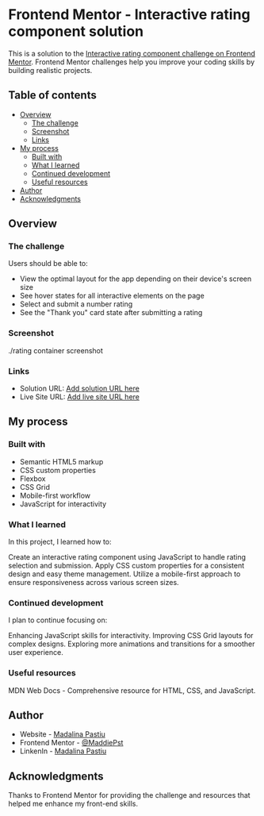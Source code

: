 # Frontend Mentor - Interactive rating component solution

This is a solution to the [Interactive rating component challenge on Frontend Mentor](https://www.frontendmentor.io/challenges/interactive-rating-component-koxpeBUmI). Frontend Mentor challenges help you improve your coding skills by building realistic projects.

## Table of contents

- [Overview](#overview)
  - [The challenge](#the-challenge)
  - [Screenshot](#screenshot)
  - [Links](#links)
- [My process](#my-process)
  - [Built with](#built-with)
  - [What I learned](#what-i-learned)
  - [Continued development](#continued-development)
  - [Useful resources](#useful-resources)
- [Author](#author)
- [Acknowledgments](#acknowledgments)

## Overview

### The challenge

Users should be able to:

- View the optimal layout for the app depending on their device's screen size
- See hover states for all interactive elements on the page
- Select and submit a number rating
- See the "Thank you" card state after submitting a rating

### Screenshot

./rating container screenshot

### Links

- Solution URL: [Add solution URL here](https://www.frontendmentor.io/challenges/interactive-rating-component-koxpeBUmI)
- Live Site URL: [Add live site URL here](https://your-live-site-url.com)

## My process

### Built with

- Semantic HTML5 markup
- CSS custom properties
- Flexbox
- CSS Grid
- Mobile-first workflow
- JavaScript for interactivity

### What I learned

In this project, I learned how to:

Create an interactive rating component using JavaScript to handle rating selection and submission.
Apply CSS custom properties for a consistent design and easy theme management.
Utilize a mobile-first approach to ensure responsiveness across various screen sizes.

### Continued development

I plan to continue focusing on:

Enhancing JavaScript skills for interactivity.
Improving CSS Grid layouts for complex designs.
Exploring more animations and transitions for a smoother user experience.

### Useful resources

MDN Web Docs - Comprehensive resource for HTML, CSS, and JavaScript.

## Author

- Website - [Madalina Pastiu](https://maddiepst.github.io/)
- Frontend Mentor - [@MaddiePst](https://www.frontendmentor.io/profile/MaddiePst)
- LinkenIn - [Madalina Pastiu](https://www.linkedin.com/in/madalina-pastiu-52a01396/)

## Acknowledgments

Thanks to Frontend Mentor for providing the challenge and resources that helped me enhance my front-end skills.
